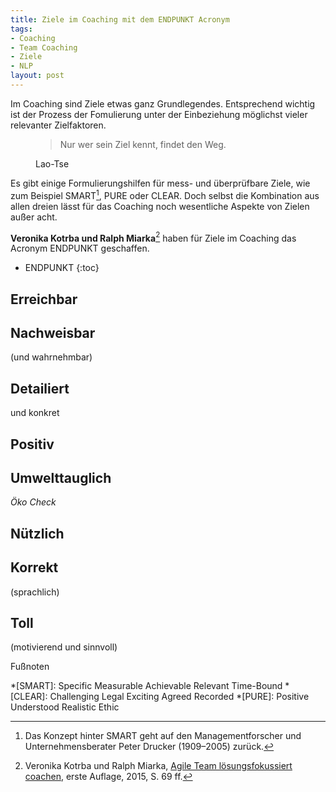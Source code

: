 ```yaml
---
title: Ziele im Coaching mit dem ENDPUNKT Acronym
tags:
- Coaching
- Team Coaching 
- Ziele
- NLP
layout: post
---
```

Im Coaching sind Ziele etwas ganz Grundlegendes. 
Entsprechend wichtig ist der Prozess der Fomulierung 
unter der Einbeziehung möglichst vieler relevanter Zielfaktoren.

<figure>
<blockquote>Nur wer sein Ziel kennt, findet den Weg.</blockquote>
<figcaption>Lao-Tse</figcaption>
</figure>

Es gibt einige Formulierungshilfen für mess- und überprüfbare Ziele, 
wie zum Beispiel SMART[^drucker], PURE oder CLEAR. 
Doch selbst die Kombination aus allen dreien 
lässt für das Coaching noch wesentliche Aspekte von Zielen außer acht.

**Veronika Kotrba und Ralph Miarka**[^loefo] haben für Ziele im Coaching 
das Acronym ENDPUNKT geschaffen.

* ENDPUNKT
{:toc} 

## Erreichbar

## Nachweisbar 

(und wahrnehmbar)

## Detailiert

und konkret

## Positiv

## Umwelttauglich

*Öko Check*

## Nützlich

## Korrekt 
(sprachlich)

## Toll

(motivierend und sinnvoll)

Fußnoten

[^drucker]: Das Konzept hinter SMART geht auf den Managementforscher und Unternehmensberater Peter Drucker (1909–2005) zurück.
[^loefo]: Veronika Kotrba und Ralph Miarka, [Agile Team lösungsfokussiert coachen](https://sinnvoll-fuehren.com/agile-teams-loesungsfokussiert-coachen/), erste Auflage, 2015, S. 69 ff.

*[SMART]: Specific Measurable Achievable Relevant Time-Bound 
*[CLEAR]: Challenging Legal Exciting Agreed Recorded
*[PURE]: Positive Understood Realistic Ethic

